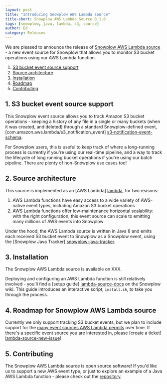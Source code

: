 ```yaml
---
layout: post
title: "Introducing Snowplow AWS Lambda source"
title-short: Snowplow AWS Lambda Source 0.1.0
tags: [snowplow, java, lambda, s3, source]
author: Ed
category: Releases
---
```


We are pleased to announce the release of [Snowplow AWS Lambda source][lambda-source-repo] - a new event source for Snowplow that allows you to
monitor S3 bucket operations using our AWS Lambda function.  

1. [S3 bucket event source support](/blog/2016/05/12/introducing-snowplow-aws-lambda-source#s3-bucket-source)
2. [Source architecture](/blog/2016/05/12/introducing-snowplow-aws-lambda-source#architecture)
3. [Installation](/blog/2016/05/12/introducing-snowplow-aws-lambda-source#install)
4. [Roadmap](/blog/2016/05/12/introducing-snowplow-aws-lambda-source#roadmap)
5. [Contributing](/blog/2016/05/12/introducing-snowplow-aws-lambda-source#contributing)

<!--more-->

<h2 id="s3-bucket-source">1. S3 bucket event source support</h2>

This Snowplow event source allows you to track Amazon S3 bucket operations - keeping a history of any file in a single or many buckets (when it was created, and deleted) through a standard Snowplow-defined event, [com.amazon.aws.lambda/s3_notification_event] [s3-notification-event-schema].

For Snowplow users, this is useful to keep track of where a long-running process is currently if you're using our real-time pipeline, and a way to track the lifecycle of long running bucket operations if you're using our batch pipeline. There are plenty of non-Snowplow use cases too!

<h2 id="architecture">2. Source architecture</h2>

This source is implemented as an [AWS Lambda] [lambda], for two reasons:

1. AWS Lambda functions have easy access to a wide variety of AWS-native event types, including Amazon S3 bucket operations
2. AWS Lambda functions offer low-maintenance horizontal scalability: with the right configuration, this event source can scale to emitting many millions of AWS events into Snowplow

Under the hood, the AWS Lambda source is written in Java 8 and emits each received S3 bucket event to Snowplow as a Snowplow event, using the [Snowplow Java Tracker] [snowplow-java-tracker].

<h2 id="install">3. Installation</h2>

The Snowplow AWS Lambda source is available on XXX.

Deploying and configuring an AWS Lambda function is still relatively involved - you'll find a [setup guide] [lambda-source-docs] on the Snowplow wiki. This guide introduces an interactive script, `install.sh`, to take you through the process.

<h2 id="roadmap">4. Roadmap for Snowplow AWS Lambda source</h2>

Currently we only support tracking S3 bucket events, but we plan to include support for the [many event sources AWS Lambda permits][lambda-event-sources] over time. If there's a specific event source you are interested in, please [create a ticket] [lambda-source-new-issue]!

<h2 id="contributing">5. Contributing</h2>

The Snowplow AWS Lambda source is open source software! If you'd like us to support a new AWS event type, or just to explore an example of a Java AWS
Lambda function - please check out the [repository][lambda-source-repo].

[lambda]: http://docs.aws.amazon.com/lambda/latest/dg/welcome.html
[lambda-event-sources]: http://docs.aws.amazon.com/lambda/latest/dg/intro-core-components.html#intro-core-components-event-sources

[lambda-source-repo]: https://github.com/snowplow/snowplow-aws-lambda-source
[lambda-source-new-issue]: https://github.com/snowplow/snowplow-aws-lambda-source/issues/new
[lambda-source-docs]: https://github.com/snowplow/snowplow/wiki/AWS-Lambda-setup

[s3-notification-event-schema]: http://iglucentral.com/schemas/com.amazon.aws.lambda/s3_notification_event/jsonschema/1-0-0

[snowplow-java-tracker]: https://github.com/snowplow/snowplow-java-tracker


